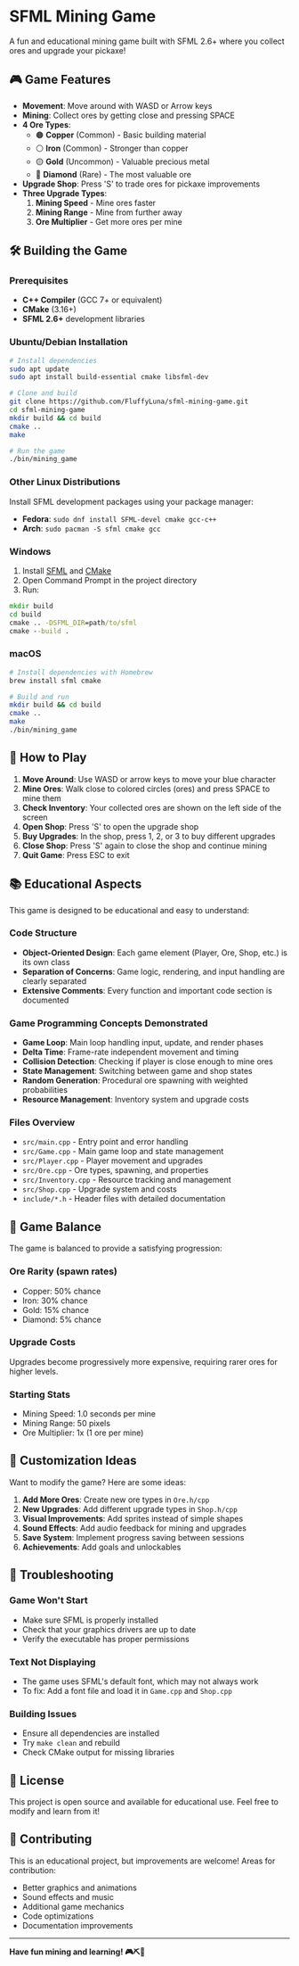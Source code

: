 # SFML Mining Game

A fun and educational mining game built with SFML 2.6+ where you collect ores and upgrade your pickaxe!

## 🎮 Game Features

- **Movement**: Move around with WASD or Arrow keys
- **Mining**: Collect ores by getting close and pressing SPACE
- **4 Ore Types**: 
  - 🟤 **Copper** (Common) - Basic building material
  - ⚪ **Iron** (Common) - Stronger than copper
  - 🟡 **Gold** (Uncommon) - Valuable precious metal  
  - 💎 **Diamond** (Rare) - The most valuable ore
- **Upgrade Shop**: Press 'S' to trade ores for pickaxe improvements
- **Three Upgrade Types**:
  1. **Mining Speed** - Mine ores faster
  2. **Mining Range** - Mine from further away
  3. **Ore Multiplier** - Get more ores per mine

## 🛠️ Building the Game

### Prerequisites

- **C++ Compiler** (GCC 7+ or equivalent)
- **CMake** (3.16+)
- **SFML 2.6+** development libraries

### Ubuntu/Debian Installation

```bash
# Install dependencies
sudo apt update
sudo apt install build-essential cmake libsfml-dev

# Clone and build
git clone https://github.com/FluffyLuna/sfml-mining-game.git
cd sfml-mining-game
mkdir build && cd build
cmake ..
make

# Run the game
./bin/mining_game
```

### Other Linux Distributions

Install SFML development packages using your package manager:
- **Fedora**: `sudo dnf install SFML-devel cmake gcc-c++`
- **Arch**: `sudo pacman -S sfml cmake gcc`

### Windows

1. Install [SFML](https://www.sfml-dev.org/download.php) and [CMake](https://cmake.org/download/)
2. Open Command Prompt in the project directory
3. Run:
```cmd
mkdir build
cd build
cmake .. -DSFML_DIR=path/to/sfml
cmake --build .
```

### macOS

```bash
# Install dependencies with Homebrew
brew install sfml cmake

# Build and run
mkdir build && cd build
cmake ..
make
./bin/mining_game
```

## 🎯 How to Play

1. **Move Around**: Use WASD or arrow keys to move your blue character
2. **Mine Ores**: Walk close to colored circles (ores) and press SPACE to mine them
3. **Check Inventory**: Your collected ores are shown on the left side of the screen
4. **Open Shop**: Press 'S' to open the upgrade shop
5. **Buy Upgrades**: In the shop, press 1, 2, or 3 to buy different upgrades
6. **Close Shop**: Press 'S' again to close the shop and continue mining
7. **Quit Game**: Press ESC to exit

## 📚 Educational Aspects

This game is designed to be educational and easy to understand:

### Code Structure
- **Object-Oriented Design**: Each game element (Player, Ore, Shop, etc.) is its own class
- **Separation of Concerns**: Game logic, rendering, and input handling are clearly separated
- **Extensive Comments**: Every function and important code section is documented

### Game Programming Concepts Demonstrated
- **Game Loop**: Main loop handling input, update, and render phases
- **Delta Time**: Frame-rate independent movement and timing
- **Collision Detection**: Checking if player is close enough to mine ores
- **State Management**: Switching between game and shop states
- **Random Generation**: Procedural ore spawning with weighted probabilities
- **Resource Management**: Inventory system and upgrade costs

### Files Overview
- `src/main.cpp` - Entry point and error handling
- `src/Game.cpp` - Main game loop and state management
- `src/Player.cpp` - Player movement and upgrades
- `src/Ore.cpp` - Ore types, spawning, and properties
- `src/Inventory.cpp` - Resource tracking and management
- `src/Shop.cpp` - Upgrade system and costs
- `include/*.h` - Header files with detailed documentation

## 🔧 Game Balance

The game is balanced to provide a satisfying progression:

### Ore Rarity (spawn rates)
- Copper: 50% chance
- Iron: 30% chance  
- Gold: 15% chance
- Diamond: 5% chance

### Upgrade Costs
Upgrades become progressively more expensive, requiring rarer ores for higher levels.

### Starting Stats
- Mining Speed: 1.0 seconds per mine
- Mining Range: 50 pixels
- Ore Multiplier: 1x (1 ore per mine)

## 🎨 Customization Ideas

Want to modify the game? Here are some ideas:

1. **Add More Ores**: Create new ore types in `Ore.h/cpp`
2. **New Upgrades**: Add different upgrade types in `Shop.h/cpp`
3. **Visual Improvements**: Add sprites instead of simple shapes
4. **Sound Effects**: Add audio feedback for mining and upgrades
5. **Save System**: Implement progress saving between sessions
6. **Achievements**: Add goals and unlockables

## 🐛 Troubleshooting

### Game Won't Start
- Make sure SFML is properly installed
- Check that your graphics drivers are up to date
- Verify the executable has proper permissions

### Text Not Displaying
- The game uses SFML's default font, which may not always work
- To fix: Add a font file and load it in `Game.cpp` and `Shop.cpp`

### Building Issues
- Ensure all dependencies are installed
- Try `make clean` and rebuild
- Check CMake output for missing libraries

## 📝 License

This project is open source and available for educational use. Feel free to modify and learn from it!

## 🤝 Contributing

This is an educational project, but improvements are welcome! Areas for contribution:
- Better graphics and animations
- Sound effects and music
- Additional game mechanics
- Code optimizations
- Documentation improvements

---

**Have fun mining and learning! 🎮⛏️💎**